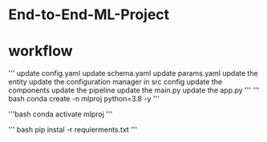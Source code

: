 # End-to-End-ML-Project
# workflow
'''
update config.yaml
update schema.yaml
update params.yaml
update the entity
update the configuration manager in src config
update the components
update the pipeline
update the main.py
update the app.py
'''
''' bash
conda create -n mlproj python=3.8  -y
'''

'''bash
conda activate mlproj
'''

''' bash 
pip instal -r requierments.txt
'''


